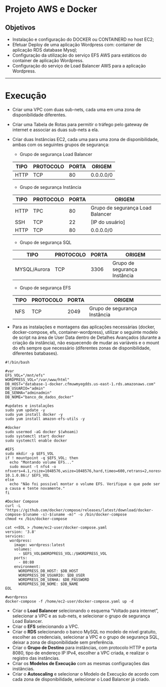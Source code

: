 # Projeto AWS e Docker

## Objetivos

- Instalação e configuração do DOCKER ou CONTAINERD no host EC2;
- Efetuar Deploy de uma aplicação Wordpress com: container de aplicação RDS database Mysql;
- Configuração da utilização do serviço EFS AWS para estáticos do container de aplicação Wordpress.
- Configuração do serviço de Load Balancer AWS para a aplicação Wordpress.

---

# Execução

- Criar uma VPC com duas sub-nets, cada uma em uma zona de disponibilidade diferentes.
- Criar uma Tabela de Rotas para permitir o tráfego pelo gateway de internet e associar as duas sub-nets a ela.
- Criar duas Instâncias EC2, cada uma para uma zona de disponibilidade, ambas com os seguintes grupos de segurança:
    - Grupo de segurança Load Balancer
    
    | TIPO | PROTOCOLO | PORTA | ORIGEM |
    | --- | --- | --- | --- |
    | HTTP | TCP | 80 | 0.0.0.0/0 |
    - Grupo de segurança Instância
    
    | TIPO | PROTOCOLO | PORTA | ORIGEM |
    | --- | --- | --- | --- |
    | HTTP | TPC | 80 | Grupo de segurança Load Balancer |
    | SSH | TCP | 22 | [IP do usuário] |
    | HTTP | TCP | 80 | 0.0.0.0/0 |
    - Grupo de segurança SQL
    
    | TIPO | PROTOCOLO | PORTA | ORIGEM |
    | --- | --- | --- | --- |
    | MYSQL/Aurora | TCP | 3306 | Grupo de segurança Instância |
    - Grupo de segurança EFS
    
    | TIPO | PROTOCOLO | PORTA | ORIGEM |
    | --- | --- | --- | --- |
    | NFS | TCP | 2049 | Grupo de segurança Instância |

- Para as instalações e montagens das aplicações necessárias (docker, docker-compose, efs, container-wordpress), utilizar o seguinte modelo de script na área de User Data dentro de Detalhes Avançados (durante a criação da instância), não esquecendo de mudar as variáveis e o mount do efs sempre que necessário (diferentes zonas de disponibilidade, diferentes batabases).

```
#!/bin/bash

#var
EFS_VOL="/mnt/efs"
WORDPRESS_VOL="/var/www/html"
DB_HOST="database-1-docker.cfmuwmyegdds.us-east-1.rds.amazonaws.com"
DB_USUARIO="admin"
DB_SENHA="adminadmin"
DB_NOME="banco_de_dados_docker"

#updates e instalações
sudo yum update -y
sudo yum install docker -y
sudo yum install amazon-efs-utils -y

#docker
sudo usermod -aG docker $(whoami)
sudo systemctl start docker
sudo systemctl enable docker

#EFS
sudo mkdir -p $EFS_VOL
if ! mountpoint -q $EFS_VOL; then
  echo "Montando volume EFS..."
  sudo mount -t nfs4 -o nfsvers=4.1,rsize=1048576,wsize=1048576,hard,timeo=600,retrans=2,noresvport 10.1.0.86:/ $EFS_VOL
else
  echo "Não foi possível montar o volume EFS. Verifique o que pode ser a causa e tente novamente."
fi

#Docker Compose
curl -L "https://github.com/docker/compose/releases/latest/download/docker-compose-$(uname -s)-$(uname -m)" -o /bin/docker-compose
chmod +x /bin/docker-compose

cat <<EOL > /home/ec2-user/docker-compose.yaml
version: '3.8'
services:
  wordpress:
    image: wordpress:latest
    volumes:
      - $EFS_VOL$WORDPRESS_VOL:/$WORDPRESS_VOL
    ports:
      - 80:80
    environment:
      WORDPRESS_DB_HOST: $DB_HOST
      WORDPRESS_DB_USUARIO: $DB_USER
      WORDPRESS_DB_SENHA: $DB_PASSWORD
      WORDPRESS_DB_NOME: $DB_NAME
EOL

#wordpress
docker-compose -f /home/ec2-user/docker-compose.yaml up -d
```

- Criar o **Load Balancer** selecionando o esquema “Voltado para internet”, selecionar a VPC e as sub-nets, e selecionar o grupo de segurança Load Balancer.
- Criar o **EFS** selecionando a VPC.
- Criar o **RDS** selecionando o banco MySQL no modelo de nível gratuito, escolher as credenciais, selecionar a VPC e o grupo de segurança SQL, deixar a zona de disponibilidade sem preferência.
- Criar o **Grupo de Destino** para instâncias, com protocolo HTTP e porta 8080, tipo de endereço IP IPv4, escolher a VPC criada, e realizar o registro das instâncias.
- Criar os **Modelos de Execução** com as mesmas configurações das instâncias.
- Criar o **Autoscaling** e selecionar o Modelo de Execução de acordo com cada zona de disponibilidade, selecionar o Load Balancer já criado.
